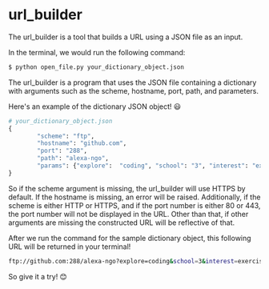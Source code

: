 # url_builder

The url_builder is a tool that builds a URL using a JSON file as an input.

In the terminal, we would run the following command:

```sh
$ python open_file.py your_dictionary_object.json 
```

The url_builder is a program that uses the JSON file containing a dictionary with arguments such as the scheme, hostname, port, path, and parameters. 

Here's an example of the dictionary JSON object! 😃
```python
# your_dictionary_object.json
{
        "scheme": "ftp",
        "hostname": "github.com",
        "port": "288",
        "path": "alexa-ngo",
        "params": {"explore":  "coding", "school": "3", "interest": "exercise"}
}
```

So if the scheme argument is missing, the url_builder will use HTTPS by default. If the hostname is missing, an error will be raised. Additionally, if the scheme is either HTTP or HTTPS, and if the port number is either 80 or 443, the port number will not be displayed in the URL. Other than that, if other arguments are missing the constructed URL will be reflective of that. 


After we run the command for the sample dictionary object, this following URL will be returned in your terminal! 

```bash
ftp://github.com:288/alexa-ngo?explore=coding&school=3&interest=exercise
```

So give it a try! 😊